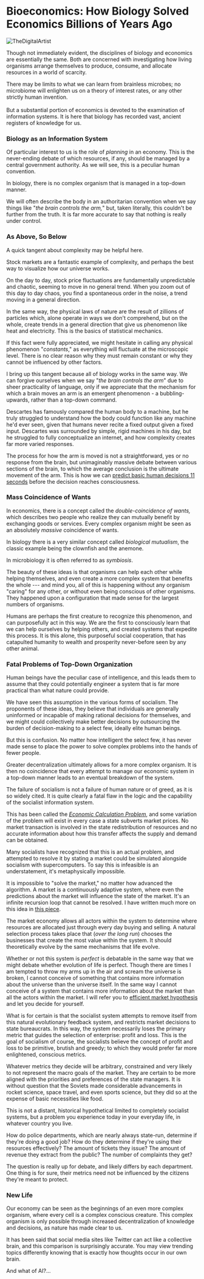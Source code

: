 # Bioeconomics: How Biology Solved Economics Billions of Years Ago

![[TheDigitalArtist](https://pixabay.com/users/thedigitalartist-202249/)](https://substack-post-media.s3.amazonaws.com/public/images/23002237-966f-452f-8b43-fa51a4163ff0_1920x1200.jpeg)

Though not immediately evident, the disciplines of biology and economics
are essentially the same. Both are concerned with investigating how
living organisms arrange themselves to produce, consume, and allocate
resources in a world of scarcity.

There may be limits to what we can learn from brainless microbes; no
microbiome will enlighten us on a theory of interest rates, or any other
strictly human invention.\
\
But a substantial portion of economics is devoted to the examination of
information systems. It is here that biology has recorded vast, ancient
registers of knowledge for us.

### Biology as an Information System

Of particular interest to us is the role of *planning* in an economy.
This is the never-ending debate of which resources, if any, should be
managed by a central government authority. As we will see, this is a
peculiar human convention.

In biology, there is no complex organism that is managed in a top-down
manner.

We will often describe the body in an authoritarian convention when we
say things like \"*the brain controls the arm,*\" but, taken literally,
this couldn\'t be further from the truth. It is far more accurate to say
that nothing is really under control.

### As Above, So Below

A quick tangent about complexity may be helpful here.

Stock markets are a fantastic example of complexity, and perhaps the
best way to visualize how our universe works.

On the day to day, stock price fluctuations are fundamentally
unpredictable and chaotic, seeming to move in no general trend. When you
zoom out of this day to day chaos, you find a spontaneous order in the
noise, a trend moving in a general direction.

In the same way, the physical laws of nature are the result of zillions
of particles which, alone operate in ways we don\'t comprehend, but on
the whole, create trends in a general direction that give us phenomenon
like heat and electricity. This is the basics of statistical mechanics.

If this fact were fully appreciated, we might hesitate in calling any
physical phenomenon \"*constants*,\" as everything will fluctuate at the
microscopic level. There is no clear reason why they must remain
constant or why they cannot be influenced by other factors.

I bring up this tangent because all of biology works in the same way. We
can forgive ourselves when we say \"*the brain controls the arm*\" due
to sheer practicality of language, only if we appreciate that the
mechanism for which a brain moves an arm is an emergent phenomenon - a
bubbling-upwards, rather than a top-down command.

Descartes has famously compared the human body to a machine, but he
truly struggled to understand how the body could function like any
machine he'd ever seen, given that humans never recite a fixed output
given a fixed input. Descartes was surrounded by simple, rigid machines
in his day, but he struggled to fully conceptualize an internet, and how
complexity creates far more varied responses.

The process for how the arm is moved is not a straightforward, yes or no
response from the brain, but unimaginably massive debate between various
sections of the brain, to which the average conclusion is the ultimate
movement of the arm. This is how we can [predict basic human decisions
11 seconds](https://www.nature.com/articles/s41598-019-39813-y) before
the decision reaches consciousness.

### Mass Coincidence of Wants

In economics, there is a concept called the *double-coincidence of
wants,* which describes two people who realize they can mutually benefit
by exchanging goods or services. Every complex organism might be seen as
an absolutely *massive* coincidence of wants.

In biology there is a very similar concept called *biological
mutualism*, the classic example being the clownfish and the anemone.

In microbiology it is often referred to as *symbiosis*.

The beauty of these ideas is that organisms can help each other while
helping themselves, and even create a more complex system that benefits
the whole --- and mind you, all of this is happening without any
organism "caring" for any other, or without even being conscious of
other organisms. They happened upon a configuration that made sense for
the largest numbers of organisms.

Humans are perhaps the first creature to recognize this phenomenon, and
can purposefully act in this way. We are the first to consciously learn
that we can help ourselves by helping others, and created systems that
expedite this process. It is this alone, this purposeful social
cooperation, that has catapulted humanity to wealth and prosperity
never-before seen by any other animal.

### Fatal Problems of Top-Down Organization

Human beings have the peculiar case of intelligence, and this leads them
to assume that they could potentially engineer a system that is far more
practical than what nature could provide.

We have seen this assumption in the various forms of socialism. The
proponents of these ideas, they believe that individuals are generally
uninformed or incapable of making rational decisions for themselves, and
we might could collectively make better decisions by outsourcing the
burden of decision-making to a select few, ideally elite human beings.

But this is confusion. No matter how intelligent the select few, it has
never made sense to place the power to solve complex problems into the
hands of fewer people.

Greater decentralization ultimately allows for a more complex organism.
It is then no coincidence that every attempt to manage our economic
system in a top-down manner leads to an eventual breakdown of the
system.

The failure of socialism is not a failure of human nature or of greed,
as it is so widely cited. It is quite clearly a fatal flaw in the logic
and the capability of the socialist information system.

This has been called the *[Economic Calculation Problem](https://en.wikipedia.org/wiki/Economic_calculation_problem)*,
and some variation of the problem will exist in every case a state
subverts market prices. No market transaction is involved in the state
redistribution of resources and no accurate information about how this
transfer affects the supply and demand can be obtained.

Many socialists have recognized that this is an actual problem, and
attempted to resolve it by stating a market could be simulated alongside
socialism with supercomputers. To say this is infeasible is an
understatement, it's metaphysically impossible.

It is impossible to \"solve the market,\" no matter how advanced the
algorithm. A market is a continuously adaptive system, where even the
predictions about the market will influence the state of the market.
It's an infinite recursion loop that cannot be resolved. I have written
much more on this idea in [this piece](/blog/philosophy/the-impossibility-of-predicting-the).


The market economy allows all actors within the system to determine
where resources are allocated just through every day buying and selling.
A natural selection process takes place that (*over the long run*)
chooses the businesses that create the most value within the system. It
should theoretically evolve by the same mechanisms that life evolve.

Whether or not this system is *perfect* is debatable in the same way
that we might debate whether evolution of life is perfect. Though there
are times I am tempted to throw my arms up in the air and scream the
universe is broken, I cannot conceive of something that contains more
information about the universe than the universe itself. In the same way
I cannot conceive of a system that contains more information about the
market than all the actors within the market. I will refer you to
[efficient market hypothesis](https://en.wikipedia.org/wiki/Efficient-market_hypothesis)
and let you decide for yourself.

What is for certain is that the socialist system attempts to remove
itself from this natural evolutionary feedback system, and restricts
market decisions to state bureaucrats. In this way, the system
necessarily loses the primary metric that guides the selection of
enterprise: profit and loss. This is the goal of socialism of course,
the socialists believe the concept of profit and loss to be primitive,
brutish and greedy; to which they would prefer far more enlightened,
conscious metrics.

Whatever metrics they decide will be arbitrary, constrained and very
likely to not represent the macro goals of the market. They are certain
to be more aligned with the priorities and preferences of the state
managers. It is without question that the Soviets made considerable
advancements in rocket science, space travel, and even sports science,
but they did so at the expense of basic necessities like food.

This is not a distant, historical hypothetical limited to completely
socialist systems, but a problem you experience today in your everyday
life, in whatever country you live.

How do police departments, which are nearly always state-run, determine
if they're doing a good job? How do they determine if they're using
their resources effectively? The amount of tickets they issue? The
amount of revenue they extract from the public? The number of complaints
they get?

The question is really up for debate, and likely differs by each
department. One thing is for sure, their metrics need not be influenced
by the citizens they're meant to protect.

### New Life

Our economy can be seen as the beginnings of an even more complex
organism, where every cell is a complex conscious creature. This complex
organism is only possible through increased decentralization of
knowledge and decisions, as nature has made clear to us.

It has been said that social media sites like Twitter can act like a
collective brain, and this comparison is surprisingly accurate. You may
view trending topics differently knowing that is exactly how thoughts
occur in our own brain.

And what of AI?...